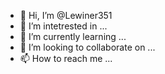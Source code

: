 - 👋 Hi, I’m @Lewiner351
- 👀 I’m intetrested in ...
- 🌱 I’m currently learning ...
- 💞️ I’m looking to collaborate on ...
- 📫 How to reach me ...

<!---
Lewiner351/Lewiner351 is a ✨ special ✨ repository because its `README.md` (this file) appears on your GitHub profile.
You can click the Preview link to take a look at your changes.
--->
